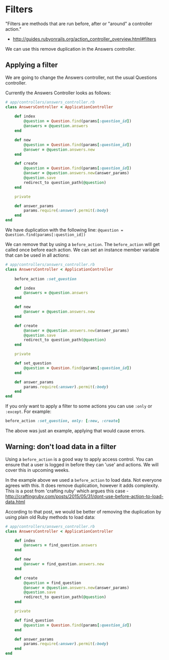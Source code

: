 # Filters

"Filters are methods that are run before, after or "around" a controller action."

- http://guides.rubyonrails.org/action_controller_overview.html#filters

We can use this remove duplication in the Answers controller.


## Applying a filter

We are going to change the Answers controller, not the usual Questions controller.

Currently the Answers Controller looks as follows:

```ruby
# app/controllers/answers_controller.rb
class AnswersController < ApplicationController
	
	def index
		@question = Question.find(params[:question_id])
		@answers = @question.answers
	end

	def new
	  	@question = Question.find(params[:question_id])
	  	@answer = @question.answers.new
	end

	def create
	  	@question = Question.find(params[:question_id])
	  	@answer = @question.answers.new(answer_params)
	  	@question.save
	    redirect_to question_path(@question)
	end

	private 

	def answer_params
		params.require(:answer).permit(:body)
	end
end
```

We have duplication with the following line: `@question = Question.find(params[:question_id])`

We can remove that by using a `before_action`. The `before_action` will get called once before each action. We can set an instance member variable that can be used in all actions:

```ruby
# app/controllers/answers_controller.rb
class AnswersController < ApplicationController
	
	before_action :set_question

	def index
		@answers = @question.answers
	end

	def new
	  	@answer = @question.answers.new
	end

	def create
	  	@answer = @question.answers.new(answer_params)
	  	@question.save
	    redirect_to question_path(@question)
	end

	private 

	def set_question
		@question = Question.find(params[:question_id])
	end

	def answer_params
		params.require(:answer).permit(:body)
	end
end
```

If you only want to apply a filter to some actions you can use `:only` or `:except`. For example:

```ruby
before_action :set_question, only: [:new, :create]

```

The above was just an example, applying that would cause errors.

## Warning: don't load data in a filter

Using a `before_action` is a good way to apply access control. You can ensure that a user is logged in before they can 'use' and actions. We will cover this in upcoming weeks.

In the example above we used a `before_action` to load data. Not everyone agrees with this. It does remove duplication, however it adds complexity. This is a post from 'crafting ruby' which argues this case - http://craftingruby.com/posts/2015/05/31/dont-use-before-action-to-load-data.html

According to that post, we would be better of removing the duplication by using plain old Ruby methods to load data:

```ruby
# app/controllers/answers_controller.rb
class AnswersController < ApplicationController

	def index
		@answers = find_question.answers
	end

	def new
	  	@answer = find_question.answers.new
	end

	def create
		@question = find_question
	  	@answer = @question.answers.new(answer_params)
	  	@question.save
	    redirect_to question_path(@question)
	end

	private 

	def find_question
		@question = Question.find(params[:question_id])
	end

	def answer_params
		params.require(:answer).permit(:body)
	end
end

```